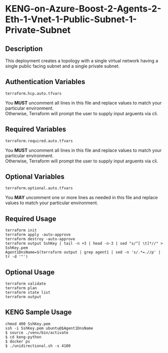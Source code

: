 # KENG-on-Azure-Boost-2-Agents-2-Eth-1-Vnet-1-Public-Subnet-1-Private-Subnet

## Description
This deployment creates a topology with a single virtual network having a single public facing subnet and a single private subnet.

## Authentication Variables
```
terraform.hcp.auto.tfvars
```
You **MUST** uncomment all lines in this file and replace values to match your particular environment.  
Otherwise, Terraform will prompt the user to supply input arguents via cli.

## Required Variables
```
terraform.required.auto.tfvars
```
You **MUST** uncomment all lines in this file and replace values to match your particular environment.  
Otherwise, Terraform will prompt the user to supply input arguents via cli.

## Optional Variables
```
terraform.optional.auto.tfvars
```
You **MAY** uncomment one or more lines as needed in this file and replace values to match your particular environment.

## Required Usage
```
terraform init
terraform apply -auto-approve
terraform destroy -auto-approve
terraform output SshKey | tail -n +3 | head -n-3 | sed "s/^[ \t]*//" > SshKey.pem
Agent1DnsName=$(terraform output | grep agent1 | sed -n 's/.*=.//p' | tr -d '"')
```

## Optional Usage
```
terraform validate
terraform plan
terraform state list
terraform output
```

## KENG Sample Usage
```
chmod 400 SshKey.pem
ssh -i SshKey.pem ubuntu@$Agent1DnsName
$ source ./venv/bin/activate
$ cd keng-python
$ docker ps
$ ./unidirectional.sh -s 4100
 ```